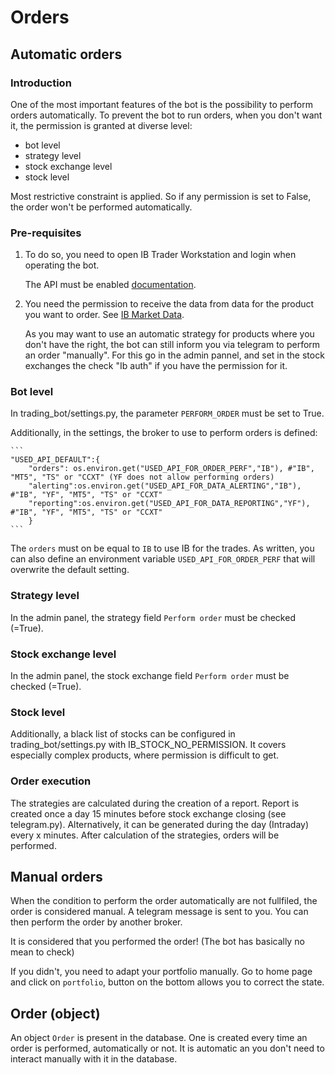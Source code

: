 # Orders
## Automatic orders
### Introduction
One of the most important features of the bot is the possibility to perform orders automatically. To prevent the bot to run orders, when you don't want it, the permission is granted at diverse level: 

- bot level
- strategy level
- stock exchange level
- stock level

Most restrictive constraint is applied. So if any permission is set to False, the order won't be performed automatically.

### Pre-requisites
1. To do so, you need to open IB Trader Workstation and login when operating the bot. 

    The API must be enabled [documentation](https://interactivebrokers.github.io/tws-api/initial_setup.html).
    
2. You need the permission to receive the data from data for the product you want to order. See [IB Market Data](https://www.interactivebrokers.com/en/pricing/research-news-marketdata.php). 

    As you may want to use an automatic strategy for products where you don't have the right, the bot can still inform you via telegram to perform an order "manually". For this go in the admin pannel, and set in the stock exchanges the check "Ib auth" if you have the permission for it. 
   
### Bot level
In trading_bot/settings.py, the parameter `PERFORM_ORDER` must be set to True.

Additionally, in the settings, the broker to use to perform orders is defined:

    ```
    "USED_API_DEFAULT":{
        "orders": os.environ.get("USED_API_FOR_ORDER_PERF","IB"), #"IB", "MT5", "TS" or "CCXT" (YF does not allow performing orders)
        "alerting":os.environ.get("USED_API_FOR_DATA_ALERTING","IB"), #"IB", "YF", "MT5", "TS" or "CCXT"
        "reporting":os.environ.get("USED_API_FOR_DATA_REPORTING","YF"), #"IB", "YF", "MT5", "TS" or "CCXT"
        }
    ```

The `orders` must on be equal to `IB` to use IB for the trades. As written, you can also define an environment variable `USED_API_FOR_ORDER_PERF` that will overwrite the default setting.

### Strategy level
In the admin panel, the strategy field `Perform order` must be checked (=True).

### Stock exchange level
In the admin panel, the stock exchange field `Perform order` must be checked (=True).

### Stock level
Additionally, a black list of stocks can be configured in trading_bot/settings.py with IB_STOCK_NO_PERMISSION. It covers especially complex products, where permission is difficult to get.

### Order execution
The strategies are calculated during the creation of a report. Report is created once a day 15 minutes before stock exchange closing (see telegram.py). Alternatively, it can be generated during the day (Intraday) every x minutes. After calculation of the strategies, orders will be performed. 

## Manual orders
When the condition to perform the order automatically are not fullfiled, the order is considered manual. A telegram message is sent to you. You can then perform the order by another broker.

It is considered that you performed the order! (The bot has basically no mean to check)

If you didn't, you need to adapt your portfolio manually. Go to home page and click on `portfolio`, button on the bottom allows you to correct the state.
    
## Order (object)
An object `Order` is present in the database. One is created every time an order is performed, automatically or not. It is automatic an you don't need to interact manually with it in the database.











